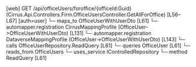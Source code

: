 [web] GET /api/officeUsers/foroffice/{officeId:Guid}  (Cirrus.Api.Controllers.Firm.OfficeUsersController.GetAllForOffice)  [L56–L67] [auth=user]
  └─ maps_to OfficeUserWithUserDto [L61]
    └─ automapper.registration CirrusMappingProfile (OfficeUser->OfficeUserWithUserDto) [L131]
    └─ automapper.registration DataverseMappingProfile (OfficeUser->OfficeUserWithUserDto) [L143]
  └─ calls OfficeUserRepository.ReadQuery [L61]
  └─ queries OfficeUser [L61]
    └─ reads_from OfficeUsers
  └─ uses_service IControlledRepository<OfficeUser>
    └─ method ReadQuery [L61]

